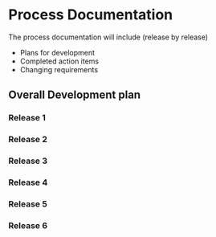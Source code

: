 # Process Documentation

The process documentation will include (release by release)

- Plans for development
- Completed action items
- Changing requirements

## Overall Development plan

### Release 1


### Release 2


### Release 3



### Release 4


### Release 5


### Release 6

